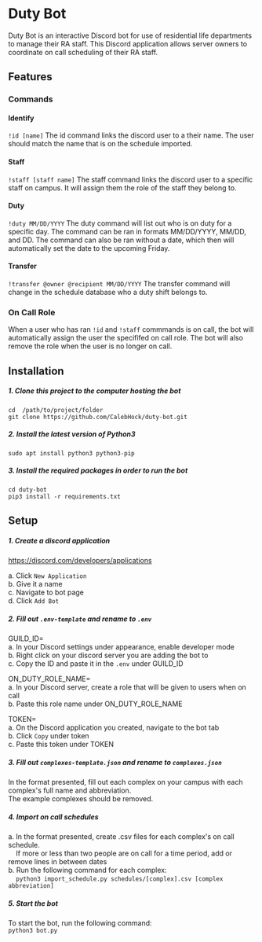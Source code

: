 # Duty Bot

Duty Bot is an interactive Discord bot for use of residential life departments to manage their RA staff. This Discord application allows server owners to coordinate on call scheduling of their RA staff.

## Features

### Commands

#### Identify
`!id [name]` The id command links the discord user to a their name. The user should match the name that is on the schedule imported.

#### Staff
`!staff [staff name]` The staff command links the discord user to a specific staff on campus. It will assign them the role of the staff they belong to.

#### Duty
`!duty MM/DD/YYYY` The duty command will list out who is on duty for a specific day. The command can be ran in formats MM/DD/YYYY, MM/DD, and DD. The command can also be ran without a date, which then will automatically set the date to the upcoming Friday.

#### Transfer
`!transfer @owner @recipient MM/DD/YYYY` The transfer command will change in the schedule database who a duty shift belongs to.

### On Call Role
When a user who has ran `!id` and `!staff` commmands is on call, the bot will automatically assign the user the specififed on call role. The bot will also remove the role when the user is no longer on call.

## Installation

##### 1. Clone this project to the computer hosting the bot

```
cd  /path/to/project/folder
git clone https://github.com/CalebHock/duty-bot.git
```

##### 2. Install the latest version of Python3

```
sudo apt install python3 python3-pip
```

##### 3. Install the required packages in order to run the bot

```
cd duty-bot
pip3 install -r requirements.txt
```

## Setup

##### 1. Create a discord application

https://discord.com/developers/applications

a. Click `New Application`<br/>
b. Give it a name<br/>
c. Navigate to bot page</br>
d. Click `Add Bot`

##### 2. Fill out `.env-template` and rename to `.env`

GUILD_ID=<br/>
a. In your Discord settings under appearance, enable developer mode<br/>
b. Right click on your discord server you are adding the bot to<br/>
c. Copy the ID and paste it in the `.env` under GUILD_ID<br/>

ON_DUTY_ROLE_NAME=<br/>
a. In your Discord server, create a role that will be given to users when on call<br/>
b. Paste this role name under ON_DUTY_ROLE_NAME<br/>

TOKEN=<br/>
a. On the Discord application you created, navigate to the bot tab<br/>
b. Click `Copy` under token<br/>
c. Paste this token under TOKEN

##### 3. Fill out `complexes-template.json` and rename to `complexes.json`

In the format presented, fill out each complex on your campus with each complex's full name and abbreviation.<br/>
The example complexes should be removed.

##### 4. Import on call schedules

a. In the format presented, create .csv files for each complex's on call schedule.<br/>
&nbsp;&nbsp;&nbsp;&nbsp;If more or less than two people are on call for a time period, add or remove lines in between dates<br/>
b. Run the following command for each complex:<br/>
&nbsp;&nbsp;&nbsp;&nbsp;`python3 import_schedule.py schedules/[complex].csv [complex abbreviation]`

##### 5. Start the bot

To start the bot, run the following command:<br/>
`python3 bot.py`
